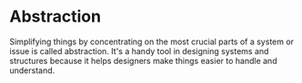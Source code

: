 # Abstraction

Simplifying things by concentrating on the most crucial parts of a system or issue is called abstraction. It's a handy tool in designing systems and structures because it helps designers make things easier to handle and understand.